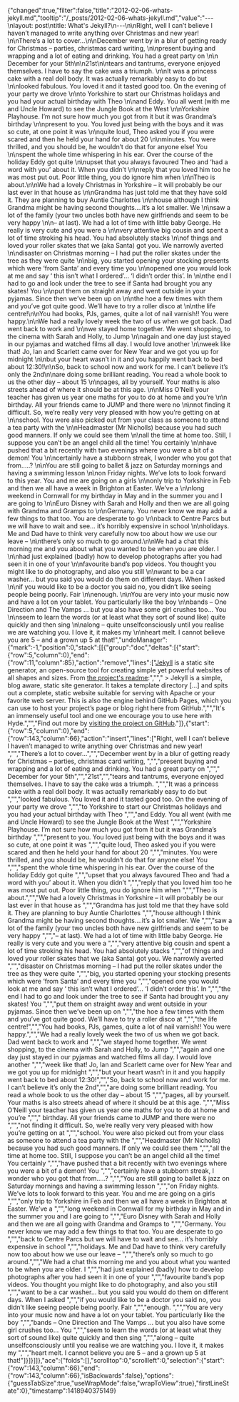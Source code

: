 {"changed":true,"filter":false,"title":"2012-02-06-whats-jekyll.md","tooltip":"/_posts/2012-02-06-whats-jekyll.md","value":"---\nlayout: post\ntitle: What's Jekyll?\n---\n\nRight, well I can’t believe I haven’t managed to write anything over Christmas and new year! \n\nThere’s a lot to cover...\n\nDecember went by in a blur of getting ready for Christmas – parties, christmas card writing, \n\npresent buying and wrapping and a lot of eating and drinking. You had a great party on \n\n December for your 5th\n\n21st\n\ntears and tantrums, everyone enjoyed themselves. I have to say the cake was a triumph. \n\nIt was a princess cake with a real doll body. It was actually remarkably easy to do but \n\nlooked fabulous. You loved it and it tasted good too. On the evening of your party we drove \n\nto Yorkshire to start our Christmas holidays and you had your actual birthday with Theo \n\nand Eddy. You all went (with me and Uncle Howard) to see the Jungle Book at the West \n\nYorkshire Playhouse. I’m not sure how much you got from it but it was Grandma’s birthday \n\npresent to you. You loved just being with the boys and it was so cute, at one point it was \n\nquite loud, Theo asked you if you were scared and then he held your hand for about 20 \n\nminutes. You were thrilled, and you should be, he wouldn’t do that for anyone else! You \n\nspent the whole time whispering in his ear. Over the course of the holiday Eddy got quite \n\nupset that you always favoured Theo and ‘had a word with you’ about it. When you didn’t \n\nreply that you loved him too he was most put out. Poor little thing, you do ignore him when \n\nTheo is about.\n\nWe had a lovely Christmas in Yorkshire – it will probably be our last ever in that house as \n\nGrandma has just told me that they have sold it. They are planning to buy Auntie Charlottes \n\nhouse although I think Grandma might be having second thoughts....it’s a lot smaller. We \n\nsaw a lot of the family (your two uncles both have new girlfriends and seem to be very happy \n\n– at last). We had a lot of time with little baby George. He really is very cute and you were a \n\nvery attentive big cousin and spent a lot of time stroking his head. You had absolutely stacks \n\nof things and loved your roller skates that we (aka Santa) got you. We narrowly averted \n\ndisaster on Christmas morning – I had put the roller skates under the tree as they were quite \n\nbig, you started opening your stocking presents which were ‘from Santa’ and every time you \n\nopened one you would look at me and say ‘ this isn’t what I ordered’... ‘I didn’t order this’. In \n\nthe end I had to go and look under the tree to see if Santa had brought you any skates! You \n\nput them on straight away and went outside in your pyjamas. Since then we’ve been up on \n\nthe hoe a few times with them and you’ve got quite good. We’ll have to try a roller disco at \n\nthe life centre!\n\nYou had books, PJs, games, quite a lot of nail varnish!! You were happy.\n\nWe had a really lovely week the two of us when we got back. Dad went back to work and \n\nwe stayed home together. We went shopping, to the cinema with Sarah and Holly, to Jump \n\nagain and one day just stayed in our pyjamas and watched films all day. I would love another \n\nweek like that! Jo, Ian and Scarlett came over for New Year and we got you up for midnight \n\nbut your heart wasn’t in it and you happily went back to bed about 12:30!\n\nSo, back to school now and work for me. I can’t believe it’s only the 2nd\n\nare doing some brilliant reading. You read a whole book to us the other day – about 15 \n\npages, all by yourself. Your maths is also streets ahead of where it should be at this age. \n\nMiss O’Neill your teacher has given us year one maths for you to do at home and you’re \n\n birthday. All your friends came to JUMP and there were no \n\nnot finding it difficult. So, we’re really very very pleased with how you’re getting on at \n\nschool. You were also picked out from your class as someone to attend a tea party with the \n\nHeadmaster (Mr Nicholls) because you had such good manners. If only we could see them \n\nall the time at home too. Still, I suppose you can’t be an angel child all the time! You certainly \n\nhave pushed that a bit recently with two evenings where you were a bit of a demon! You \n\ncertainly have a stubborn streak, I wonder who you got that from.....? \n\nYou are still going to ballet & jazz on Saturday mornings and having a swimming lesson \n\non Friday nights. We’ve lots to look forward to this year. You and me are going on a girls \n\nonly trip to Yorkshire in Feb and then we all have a week in Brighton at Easter. We’ve a \n\nlong weekend in Cornwall for my birthday in May and in the summer you and I are going to \n\nEuro Disney with Sarah and Holly and then we are all going with Grandma and Gramps to \n\nGermany. You never know we may add a few things to that too. You are desperate to go \n\nback to Centre Parcs but we will have to wait and see... it’s horribly expensive in school \n\nholidays. Me and Dad have to think very carefully now too about how we use our leave – \n\nthere’s only so much to go around.\n\nWe had a chat this morning me and you about what you wanted to be when you are older. I \n\nhad just explained (badly) how to develop photographs after you had seen it in one of your \n\nfavourite band’s pop videos. You thought you might like to do photography, and also you still \n\nwant to be a car washer... but you said you would do them on different days. When I asked \n\nif you would like to be a doctor you said no, you didn’t like seeing people being poorly. Fair \n\nenough. \n\nYou are very into your music now and have a lot on your tablet. You particularly like the boy \n\nbands – One Direction and The Vamps ... but you also have some girl crushes too... You \n\nseem to learn the words (or at least what they sort of sound like) quite quickly and then sing \n\nalong – quite unselfconsciously until you realise we are watching you. I love it, it makes my \n\nheart melt. I cannot believe you are 5 – and a grown up 5 at that!","undoManager":{"mark":-1,"position":0,"stack":[[{"group":"doc","deltas":[{"start":{"row":5,"column":0},"end":{"row":11,"column":85},"action":"remove","lines":["[Jekyll](http://jekyllrb.com) is a static site generator, an open-source tool for creating simple yet powerful websites of all shapes and sizes. From [the project's readme](https://github.com/mojombo/jekyll/blob/master/README.markdown):","","  > Jekyll is a simple, blog aware, static site generator. It takes a template directory [...] and spits out a complete, static website suitable for serving with Apache or your favorite web server. This is also the engine behind GitHub Pages, which you can use to host your project’s page or blog right here from GitHub.","","It's an immensely useful tool and one we encourage you to use here with Hyde.","","Find out more by [visiting the project on GitHub](https://github.com/mojombo/jekyll)."]},{"start":{"row":5,"column":0},"end":{"row":143,"column":66},"action":"insert","lines":["Right, well I can’t believe I haven’t managed to write anything over Christmas and new year! ","","There’s a lot to cover...","","December went by in a blur of getting ready for Christmas – parties, christmas card writing, ","","present buying and wrapping and a lot of eating and drinking. You had a great party on ",""," December for your 5th","","21st","","tears and tantrums, everyone enjoyed themselves. I have to say the cake was a triumph. ","","It was a princess cake with a real doll body. It was actually remarkably easy to do but ","","looked fabulous. You loved it and it tasted good too. On the evening of your party we drove ","","to Yorkshire to start our Christmas holidays and you had your actual birthday with Theo ","","and Eddy. You all went (with me and Uncle Howard) to see the Jungle Book at the West ","","Yorkshire Playhouse. I’m not sure how much you got from it but it was Grandma’s birthday ","","present to you. You loved just being with the boys and it was so cute, at one point it was ","","quite loud, Theo asked you if you were scared and then he held your hand for about 20 ","","minutes. You were thrilled, and you should be, he wouldn’t do that for anyone else! You ","","spent the whole time whispering in his ear. Over the course of the holiday Eddy got quite ","","upset that you always favoured Theo and ‘had a word with you’ about it. When you didn’t ","","reply that you loved him too he was most put out. Poor little thing, you do ignore him when ","","Theo is about.","","We had a lovely Christmas in Yorkshire – it will probably be our last ever in that house as ","","Grandma has just told me that they have sold it. They are planning to buy Auntie Charlottes ","","house although I think Grandma might be having second thoughts....it’s a lot smaller. We ","","saw a lot of the family (your two uncles both have new girlfriends and seem to be very happy ","","– at last). We had a lot of time with little baby George. He really is very cute and you were a ","","very attentive big cousin and spent a lot of time stroking his head. You had absolutely stacks ","","of things and loved your roller skates that we (aka Santa) got you. We narrowly averted ","","disaster on Christmas morning – I had put the roller skates under the tree as they were quite ","","big, you started opening your stocking presents which were ‘from Santa’ and every time you ","","opened one you would look at me and say ‘ this isn’t what I ordered’... ‘I didn’t order this’. In ","","the end I had to go and look under the tree to see if Santa had brought you any skates! You ","","put them on straight away and went outside in your pyjamas. Since then we’ve been up on ","","the hoe a few times with them and you’ve got quite good. We’ll have to try a roller disco at ","","the life centre!","","You had books, PJs, games, quite a lot of nail varnish!! You were happy.","","We had a really lovely week the two of us when we got back. Dad went back to work and ","","we stayed home together. We went shopping, to the cinema with Sarah and Holly, to Jump ","","again and one day just stayed in our pyjamas and watched films all day. I would love another ","","week like that! Jo, Ian and Scarlett came over for New Year and we got you up for midnight ","","but your heart wasn’t in it and you happily went back to bed about 12:30!","","So, back to school now and work for me. I can’t believe it’s only the 2nd","","are doing some brilliant reading. You read a whole book to us the other day – about 15 ","","pages, all by yourself. Your maths is also streets ahead of where it should be at this age. ","","Miss O’Neill your teacher has given us year one maths for you to do at home and you’re ",""," birthday. All your friends came to JUMP and there were no ","","not finding it difficult. So, we’re really very very pleased with how you’re getting on at ","","school. You were also picked out from your class as someone to attend a tea party with the ","","Headmaster (Mr Nicholls) because you had such good manners. If only we could see them ","","all the time at home too. Still, I suppose you can’t be an angel child all the time! You certainly ","","have pushed that a bit recently with two evenings where you were a bit of a demon! You ","","certainly have a stubborn streak, I wonder who you got that from.....? ","","You are still going to ballet & jazz on Saturday mornings and having a swimming lesson ","","on Friday nights. We’ve lots to look forward to this year. You and me are going on a girls ","","only trip to Yorkshire in Feb and then we all have a week in Brighton at Easter. We’ve a ","","long weekend in Cornwall for my birthday in May and in the summer you and I are going to ","","Euro Disney with Sarah and Holly and then we are all going with Grandma and Gramps to ","","Germany. You never know we may add a few things to that too. You are desperate to go ","","back to Centre Parcs but we will have to wait and see... it’s horribly expensive in school ","","holidays. Me and Dad have to think very carefully now too about how we use our leave – ","","there’s only so much to go around.","","We had a chat this morning me and you about what you wanted to be when you are older. I ","","had just explained (badly) how to develop photographs after you had seen it in one of your ","","favourite band’s pop videos. You thought you might like to do photography, and also you still ","","want to be a car washer... but you said you would do them on different days. When I asked ","","if you would like to be a doctor you said no, you didn’t like seeing people being poorly. Fair ","","enough. ","","You are very into your music now and have a lot on your tablet. You particularly like the boy ","","bands – One Direction and The Vamps ... but you also have some girl crushes too... You ","","seem to learn the words (or at least what they sort of sound like) quite quickly and then sing ","","along – quite unselfconsciously until you realise we are watching you. I love it, it makes my ","","heart melt. I cannot believe you are 5 – and a grown up 5 at that!"]}]}]]},"ace":{"folds":[],"scrolltop":0,"scrollleft":0,"selection":{"start":{"row":143,"column":66},"end":{"row":143,"column":66},"isBackwards":false},"options":{"guessTabSize":true,"useWrapMode":false,"wrapToView":true},"firstLineState":0},"timestamp":1418940375149}